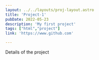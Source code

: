 ```yaml
---
layout: ../../layouts/proj-layout.astro
title: 'Project-1'
pubDate: 2022-05-23
description: 'My first project'
tags: ["html","project"]
link: 'https://www.github.com'

---
```


Details of the project


